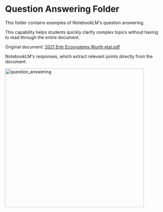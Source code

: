 # Question Answering Folder

This folder contains examples of NotebookLM's question answering.

This capability helps students quickly clarify complex topics without having to read through the entire document.

Original document:
[2021 Entr Ecosystems Wurth etal.pdf](https://github.com/user-attachments/files/17690278/2021.Entr.Ecosystems.Wurth.etal.pdf)

NotebookLM's responses, which extract relevant points directly from the document.

<img width="452" alt="question_answering" src="https://github.com/user-attachments/assets/4cdf9397-98d2-43d3-8dc5-eae79df4ef29"> 
